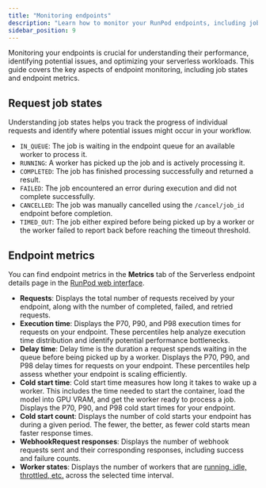 ```yaml
---
title: "Monitoring endpoints"
description: "Learn how to monitor your RunPod endpoints, including job states, performance metrics, and system health indicators to effectively manage and optimize your serverless workloads."
sidebar_position: 9
---
```


Monitoring your endpoints is crucial for understanding their performance, identifying potential issues, and optimizing your serverless workloads. This guide covers the key aspects of endpoint monitoring, including job states and endpoint metrics.

## Request job states

Understanding job states helps you track the progress of individual requests and identify where potential issues might occur in your workflow.

- `IN_QUEUE`: The job is waiting in the endpoint queue for an available worker to process it.
- `RUNNING`: A worker has picked up the job and is actively processing it.
- `COMPLETED`: The job has finished processing successfully and returned a result.
- `FAILED`: The job encountered an error during execution and did not complete successfully.
- `CANCELLED`: The job was manually cancelled using the `/cancel/job_id` endpoint before completion.
- `TIMED_OUT`: The job either expired before being picked up by a worker or the worker failed to report back before reaching the timeout threshold.

## Endpoint metrics

You can find endpoint metrics in the **Metrics** tab of the Serverless endpoint details page in the [RunPod web interface](https://www.runpod.io/console/serverless).

- **Requests**: Displays the total number of requests received by your endpoint, along with the number of completed, failed, and retried requests.
- **Execution time**: Displays the P70, P90, and P98 execution times for requests on your endpoint. These percentiles help analyze execution time distribution and identify potential performance bottlenecks.
- **Delay time**: Delay time is the duration a request spends waiting in the queue before being picked up by a worker. Displays the P70, P90, and P98 delay times for requests on your endpoint. These percentiles help assess whether your endpoint is scaling efficiently.
- **Cold start time**: Cold start time measures how long it takes to wake up a worker. This includes the time needed to start the container, load the model into GPU VRAM, and get the worker ready to process a job. Displays the P70, P90, and P98 cold start times for your endpoint.
- **Cold start count**: Displays the number of cold starts your endpoint has during a given period. The fewer, the better, as fewer cold starts mean faster response times.
- **WebhookRequest responses**: Displays the number of webhook requests sent and their corresponding responses, including success and failure counts.
- **Worker states**: Displays the number of workers that are [running, idle, throttled, etc.](/serverless/workers) across the selected time interval.

